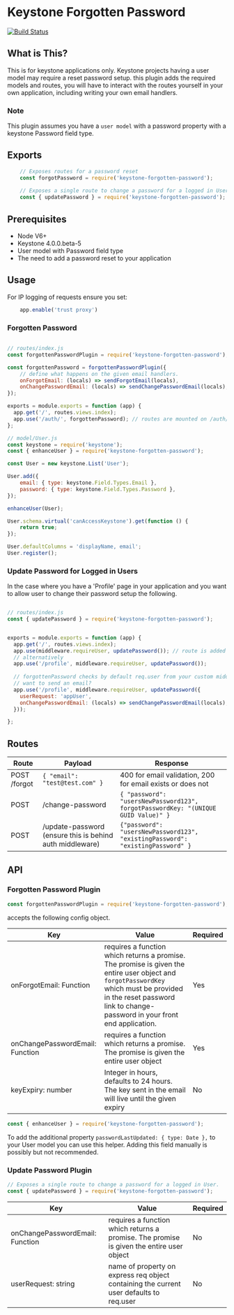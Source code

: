 # Keystone Forgotten Password

[![Build Status](https://travis-ci.org/Thinkmill/keystone-forgotten-password.svg?branch=master)](https://travis-ci.org/Thinkmill/keystone-forgotten-password)


## What is This?
This is for keystone applications only. Keystone projects having a user model may require a reset password setup. this plugin adds the required models and routes, you will have to interact with the routes yourself in your own application, including writing your own email handlers.

### Note

This plugin assumes you have a `user model` with a password property with a keystone Password field type.


## Exports

```js
	// Exposes routes for a password reset
	const forgotPassword = require('keystone-forgotten-password'); 
	
	// Exposes a single route to change a password for a logged in User.
	const { updatePassword } = require('keystone-forgotten-password');
```


## Prerequisites
 - Node V6+
 - Keystone 4.0.0.beta-5
 - User model with Password field type
 - The need to add a password reset to your application

## Usage

For IP logging of requests ensure you set:
``` js
	app.enable('trust proxy')
```

### Forgotten Password

```js

// routes/index.js
const forgottenPasswordPlugin = require('keystone-forgotten-password');

const forgottenPassword = forgottenPasswordPlugin({
	// define what happens on the given email handlers.
	onForgotEmail: (locals) => sendForgotEmail(locals),
	onChangePasswordEmail: (locals) => sendChangePasswordEmail(locals),
});

exports = module.exports = function (app) {
  app.get('/', routes.views.index);
  app.use('/auth/', forgottenPassword); // routes are mounted on /auth/ auth/forgot, auth/change-password will be added
};

// model/User.js
const keystone = require('keystone');
const { enhanceUser } = require('keystone-forgotten-password');

const User = new keystone.List('User');

User.add({
	email: { type: keystone.Field.Types.Email },
	password: { type: keystone.Field.Types.Password },
});

enhanceUser(User);

User.schema.virtual('canAccessKeystone').get(function () {
	return true;
});

User.defaultColumns = 'displayName, email';
User.register();

```

### Update Password for Logged in Users
In the case where you have a 'Profile' page in your application and you want to allow user to change their password setup the following.

```js

// routes/index.js
const { updatePassword } = require('keystone-forgotten-password');


exports = module.exports = function (app) {
  app.get('/', routes.views.index);
  app.use(middleware.requireUser, updatePassword()); // route is added to /update-password
  // alternatively
  app.use('/profile', middleware.requireUser, updatePassword());
  
  // forgottenPassword checks by default req.user from your custom middleware, want to check a different property i.e. req.appUser?
  // want to send an email?
  app.use('/profile', middleware.requireUser, updatePassword({
  	userRequest: 'appUser',
  	onChangePasswordEmail: (locals) => sendChangePasswordEmail(locals),
  }));

};


```




## Routes


|	Route	|		Payload		 | Response |
|-----|--------|----------|
| POST /forgot | ```{ "email": "test@test.com" } ```| 400 for email validation, 200 for email exists or does not|
|	POST | /change-password |	```{ "password": "usersNewPassword123", forgotPasswordKey: "(UNIQUE GUID Value)" }```|
| POST | /update-password (ensure this is behind auth middleware) | ``` {"password": "usersNewPassword123", "existingPassword": "existingPassword" } ``` |


## API

### Forgotten Password Plugin
```js
const forgottenPasswordPlugin = require('keystone-forgotten-password');
```
accepts the following config object.

|	Key	|		Value		 | Required |
|-----|------------|----------|
| onForgotEmail: Function | requires a function which returns a promise. The promise is given the entire user object and ```forgotPasswordKey``` which must be provided in the reset password link to change-password in your front end application. | Yes |
| onChangePasswordEmail: Function | requires a function which returns a promise. The promise is given the entire user object | Yes |
| keyExpiry: number | Integer in hours, defaults to 24 hours. The key sent in the email will live until the given expiry | No |

```js
const { enhanceUser } = require('keystone-forgotten-password');
```

To add the additional property ```passwordLastUpdated: { type: Date },``` to your User model you can use this helper. Adding this field manually is possibly but not recommended.

### Update Password Plugin
```js
// Exposes a single route to change a password for a logged in User.
const { updatePassword } = require('keystone-forgotten-password');

```
|	Key	|		Value		 | Required |
|-----|------------|----------|
| onChangePasswordEmail: Function | requires a function which returns a promise. The promise is given the entire user object | No |
| userRequest: string | name of property on express req object containing the current user defaults to req.user | No |
